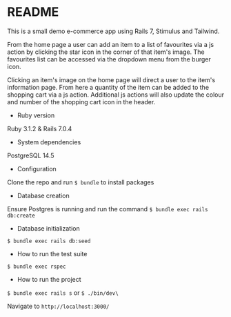 # README

This is a small demo e-commerce app using Rails 7, Stimulus and Tailwind. 

From the home page a user can add an item to a list of favourites via a js action by clicking the star icon in the corner of that item's image. The favourites list can be accessed via the dropdown menu from the burger icon.

Clicking an item's image on the home page will direct a user to the item's information page. From here a quantity of the item can be added to the shopping cart via a js action. Additional js actions will also update the colour and number of the shopping cart icon in the header.

* Ruby version

Ruby 3.1.2 & Rails 7.0.4

* System dependencies

PostgreSQL 14.5

* Configuration

Clone the repo and run `$ bundle` to install packages

* Database creation

Ensure Postgres is running and run the command `$ bundle exec rails db:create`

* Database initialization

`$ bundle exec rails db:seed`

* How to run the test suite

`$ bundle exec rspec`

* How to run the project

`$ bundle exec rails s` or `$ ./bin/dev\`

Navigate to `http://localhost:3000/` 

